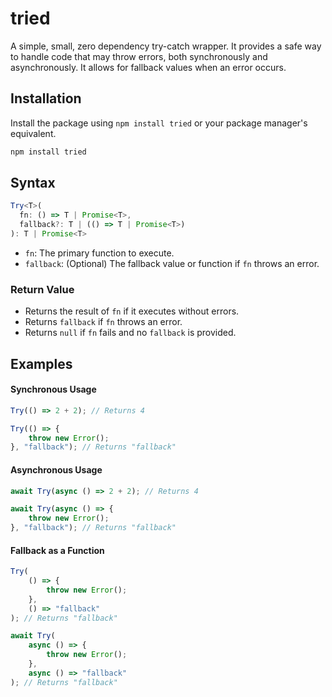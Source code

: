 # tried

A simple, small, zero dependency try-catch wrapper. It provides a safe way to handle code that may throw errors, both synchronously and asynchronously. It allows for fallback values when an error occurs.

## Installation

Install the package using `npm install tried` or your package manager's equivalent.

```bash
npm install tried
```

## Syntax

```typescript
Try<T>(
  fn: () => T | Promise<T>,
  fallback?: T | (() => T | Promise<T>)
): T | Promise<T>
```

- `fn`: The primary function to execute.
- `fallback`: (Optional) The fallback value or function if `fn` throws an error.

### Return Value

- Returns the result of `fn` if it executes without errors.
- Returns `fallback` if `fn` throws an error.
- Returns `null` if `fn` fails and no `fallback` is provided.

## Examples

#### Synchronous Usage

```typescript
Try(() => 2 + 2); // Returns 4

Try(() => {
	throw new Error();
}, "fallback"); // Returns "fallback"
```

#### Asynchronous Usage

```typescript
await Try(async () => 2 + 2); // Returns 4

await Try(async () => {
	throw new Error();
}, "fallback"); // Returns "fallback"
```

#### Fallback as a Function

```typescript
Try(
	() => {
		throw new Error();
	},
	() => "fallback"
); // Returns "fallback"

await Try(
	async () => {
		throw new Error();
	},
	async () => "fallback"
); // Returns "fallback"
```
